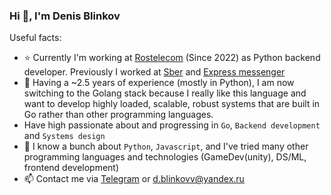 ### Hi 👋, I'm Denis Blinkov

Useful facts:

- ⭐️ Currently I'm working at [Rostelecom](https://www.company.rt.ru/en/) (Since 2022) as Python backend developer. Previously I worked at [Sber](https://www.sberbank.com/ru) and [Express messenger](https://express.ms/)
- 🦾 Having a ~2.5 years of experience (mostly in Python), I am now switching to the Golang stack because I really like this language and want to develop highly loaded, scalable, robust systems that are built in Go rather than other programming languages.
- Have high passionate about and progressing in `Go`, `Backend development` and `Systems design`
- 🤖 I know a bunch about `Python`, `Javascript`, and I've tried many other programming languages and technologies (GameDev(unity), DS/ML, frontend development)
- 📫 Contact me via [Telegram](https://t.me/denieryd) or d.blinkovv@yandex.ru
